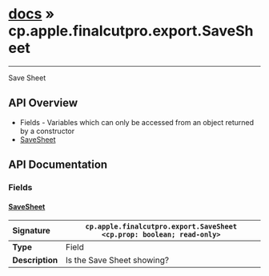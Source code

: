 # [docs](index.md) » cp.apple.finalcutpro.export.SaveSheet
---

Save Sheet

## API Overview
* Fields - Variables which can only be accessed from an object returned by a constructor
 * [SaveSheet](#savesheet)

## API Documentation

### Fields

#### [SaveSheet](#savesheet)
| <span style="float: left;">**Signature**</span> | <span style="float: left;">`cp.apple.finalcutpro.export.SaveSheet <cp.prop: boolean; read-only>` </span>                                                          |
| -----------------------------------------------------|---------------------------------------------------------------------------------------------------------|
| **Type**                                             | Field                                                                                         |
| **Description**                                      | Is the Save Sheet showing?                                                                                         |

